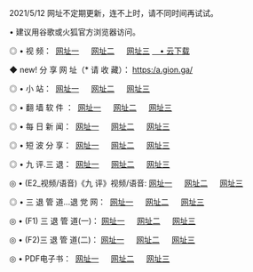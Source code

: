 <p>2021/5/12 网址不定期更新，连不上时，请不同时间再试试。
<p>• 建议用谷歌或火狐官方浏览器访问。
<p>◎ • 视 频： 
<a href="http://hxu.lexmarktr.com/" target="_blank">网址一</a> 　 
<a href="http://hqr.lexmarktr.com/" target="_blank">网址二</a> 　 
<a href="http://hqr.lexmarktr.com/b.html" target="_blank">网址三</a>
<a href="https://yadi.sk/d/d0sUeAOpal3njw" target="_blank">　• 云下载 </a></p>
<p>◆ new! 分 享 网 址（* 请 收 藏）： <a href="http://hvv.lexmarktr.com/a.html">https:/a.gion.ga/</a></p>

<p>◎ • 小 站：  
<a href="http://hxu.lexmarktr.com/f.html" target="_blank">网址一</a> 　 
<a href="http://hqr.lexmarktr.com/h.html" target="_blank">网址二</a> 　 
<a href="http://hqr.lexmarktr.com/k/" target="_blank">网址三</a></p>
<p>◎ • 翻 墙 软 件 ：  
<a href="http://hxu.lexmarktr.com/ff/" target="_blank">网址一</a> 　 
<a href="http://hqr.lexmarktr.com/s/read/a1_nd.html" target="_blank">网址二</a> 　 
<a href="http://hqr.lexmarktr.com/ff/index.html" target="_blank">网址三</a></p>
<p>◎ • 每 日 新 闻：  
<a href="http://hxu.lexmarktr.com/day/" target="_blank">网址一</a> 　 
<a href="http://hqr.lexmarktr.com/day/" target="_blank">网址二</a> 　 
<a href="http://hqr.lexmarktr.com/day/index.html" target="_blank">网址三</a></p>
<p>◎ • 短 波 分 享：  
<a href="http://hxu.lexmarktr.com/h/" target="_blank">网址一</a> 　 
<a href="http://hqr.lexmarktr.com/h/" target="_blank">网址二</a> 　 
<a href="http://hqr.lexmarktr.com/h/index.html" target="_blank">网址三</a></p>
<p>◎ • 九 评.三 退：  
<a href="http://hxu.lexmarktr.com/t/" target="_blank">网址一</a> 　 
<a href="http://hqr.lexmarktr.com/v2/index.html" target="_blank">网址二</a> 　 
<a href="http://hqr.lexmarktr.com/tt/index.html" target="_blank">网址三</a> 　</p>
<p>◎ • (E2_视频/语音)《九 评》视频/语音: 
<a href="http://hqr.lexmarktr.com/7738.html" target="_blank">网址一</a> 　 
<a href="http://hqr.lexmarktr.com/7614.html" target="_blank">网址二</a> 　 
<a href="http://hqr.lexmarktr.com/7633.html" target="_blank">网址三</a></p>
<p>◎ • 三 退 管 道...退 党 网：  
<a href="http://hxu.lexmarktr.com/go/td1.html" target="_blank">网址一</a> 　 
<a href="http://hqr.lexmarktr.com/go/td2.html" target="_blank">网址二</a> 　 
<a href="http://hqr.lexmarktr.com/go/td3.html" target="_blank">网址三</a></p>
<p>◎ • (F1) 三 退 管 道(一)： 
<a href="http://hxu.lexmarktr.com/dd/" target="_blank">网址一</a> 　 
<a href="http://hqr.lexmarktr.com/s/read/a1_tdx.html" target="_blank">网址二</a> 　 
<a href="http://hqr.lexmarktr.com/dd/" target="_blank">网址三</a></p>
<p>◎ • (F2)三 退 管 道(二)： 
<a href="http://hqr.lexmarktr.com/d/" target="_blank">网址一</a> 　 
<a href="http://hxu.lexmarktr.com/d/index.html" target="_blank">网址二</a> 　 
<a href="http://hqr.lexmarktr.com/d/" target="_blank">网址三</a></p>
<p>◎ • PDF电子书：  
<a href="http://hxu.lexmarktr.com/p/" target="_blank">网址一</a> 　 
<a href="http://hqr.lexmarktr.com/p/index.html" target="_blank">网址二</a> 　 
<a href="http://hqr.lexmarktr.com/p/" target="_blank">网址三</a></p>
